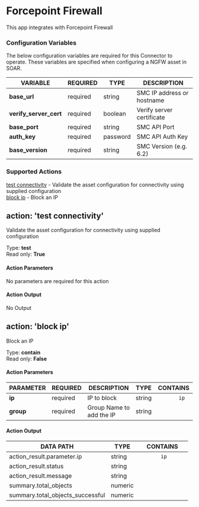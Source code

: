 [comment]: # " File: README.md"
[comment]: # "  Copyright Martin Ohl 2021-2023"
[comment]: # ""
[comment]: # "Licensed under the Apache License, Version 2.0 (the 'License');"
[comment]: # "you may not use this file except in compliance with the License."
[comment]: # "You may obtain a copy of the License at"
[comment]: # ""
[comment]: # "    http://www.apache.org/licenses/LICENSE-2.0"
[comment]: # ""
[comment]: # "Unless required by applicable law or agreed to in writing, software distributed under"
[comment]: # "the License is distributed on an 'AS IS' BASIS, WITHOUT WARRANTIES OR CONDITIONS OF ANY KIND,"
[comment]: # "either express or implied. See the License for the specific language governing permissions"
[comment]: # "and limitations under the License."
[comment]: # ""
# Forcepoint Firewall

This app integrates with Forcepoint Firewall

### Configuration Variables

The below configuration variables are required for this Connector to operate. These variables are
specified when configuring a NGFW asset in SOAR.

| VARIABLE               | REQUIRED | TYPE     | DESCRIPTION                |
|------------------------|----------|----------|----------------------------|
| **base_url**           | required | string   | SMC IP address or hostname |
| **verify_server_cert** | required | boolean  | Verify server certificate  |
| **base_port**          | required | string   | SMC API Port               |
| **auth_key**           | required | password | SMC API Auth Key           |
| **base_version**       | required | string   | SMC Version (e.g. 6.2)     |

### Supported Actions

[test connectivity](#action-test-connectivity) - Validate the asset configuration for connectivity
using supplied configuration  
[block ip](#action-block-ip) - Block an IP

## action: 'test connectivity'

Validate the asset configuration for connectivity using supplied configuration

Type: **test**  
Read only: **True**

#### Action Parameters

No parameters are required for this action

#### Action Output

No Output

## action: 'block ip'

Block an IP

Type: **contain**  
Read only: **False**

#### Action Parameters

| PARAMETER | REQUIRED | DESCRIPTION              | TYPE   | CONTAINS            |
|-----------|----------|--------------------------|--------|---------------------|
| **ip**    | required | IP to block              | string | `        ip       ` |
| **group** | required | Group Name to add the IP | string |                     |

#### Action Output

| DATA PATH                        | TYPE    | CONTAINS            |
|----------------------------------|---------|---------------------|
| action_result.parameter.ip       | string  | `        ip       ` |
| action_result.status             | string  |                     |
| action_result.message            | string  |                     |
| summary.total_objects            | numeric |                     |
| summary.total_objects_successful | numeric |                     |

